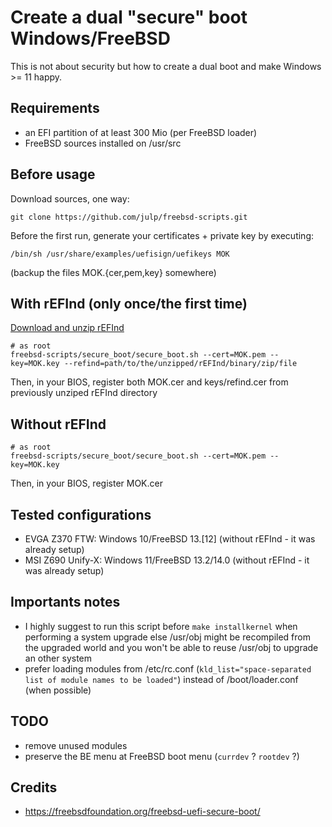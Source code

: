 # Create a dual "secure" boot Windows/FreeBSD

This is not about security but how to create a dual boot and make Windows >= 11 happy.

## Requirements

* an EFI partition of at least 300 Mio (per FreeBSD loader)
* FreeBSD sources installed on /usr/src

## Before usage

Download sources, one way:

```
git clone https://github.com/julp/freebsd-scripts.git
```

Before the first run, generate your certificates + private key by executing:

```
/bin/sh /usr/share/examples/uefisign/uefikeys MOK
```

(backup the files MOK.{cer,pem,key} somewhere)

## With rEFInd (only once/the first time)

[Download and unzip rEFInd](https://www.rodsbooks.com/refind/getting.html)

```
# as root
freebsd-scripts/secure_boot/secure_boot.sh --cert=MOK.pem --key=MOK.key --refind=path/to/the/unzipped/rEFInd/binary/zip/file
```

Then, in your BIOS, register both MOK.cer and keys/refind.cer from previously unziped rEFInd directory

## Without rEFInd

```
# as root
freebsd-scripts/secure_boot/secure_boot.sh --cert=MOK.pem --key=MOK.key
```

Then, in your BIOS, register MOK.cer

## Tested configurations

* EVGA Z370 FTW: Windows 10/FreeBSD 13.[12] (without rEFInd - it was already setup)
* MSI Z690 Unify-X: Windows 11/FreeBSD 13.2/14.0 (without rEFInd - it was already setup)

## Importants notes

* I highly suggest to run this script before `make installkernel` when performing a system upgrade else /usr/obj might be recompiled from the upgraded world and you won't be able to reuse /usr/obj to upgrade an other system
* prefer loading modules from /etc/rc.conf (`kld_list="space-separated list of module names to be loaded"`) instead of /boot/loader.conf (when possible)

## TODO

* remove unused modules
* preserve the BE menu at FreeBSD boot menu (`currdev` ? `rootdev` ?)

## Credits

* https://freebsdfoundation.org/freebsd-uefi-secure-boot/
